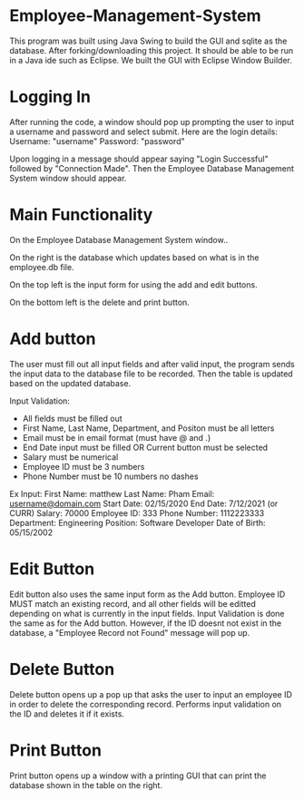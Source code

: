 # Employee-Management-System
This program was built using Java Swing to build the GUI and sqlite as the database.
After forking/downloading this project. It should be able to be run in a Java ide such as Eclipse. 
We built the GUI with Eclipse Window Builder.

# Logging In
After running the code, a window should pop up prompting the user to input a username and password and select submit.
Here are the login details:
Username: "username"
Password: "password"

Upon logging in a message should appear saying "Login Successful" followed by "Connection Made". 
Then the Employee Database Management System window should appear. 

# Main Functionality
On the Employee Database Management System window..

On the right is the database which updates based on what is in the employee.db file. 

On the top left is the input form for using the add and edit buttons. 

On the bottom left is the delete and print button. 

# Add button
The user must fill out all input fields and after valid input, the program sends the input data to the database file to be recorded.
Then the table is updated based on the updated database. 

Input Validation:
- All fields must be filled out 
- First Name, Last Name, Department, and Positon must be all letters
- Email must be in email format (must have @ and .)
- End Date input must be filled OR Current button must be selected
- Salary must be numerical
- Employee ID must be 3 numbers 
- Phone Number must be 10 numbers no dashes

Ex Input:
First Name: matthew
Last Name: Pham
Email: username@domain.com
Start Date: 02/15/2020
End Date: 7/12/2021 (or CURR)
Salary: 70000
Employee ID: 333
Phone Number: 1112223333
Department: Engineering
Position: Software Developer
Date of Birth: 05/15/2002

# Edit Button
Edit button also uses the same input form as the Add button. 
Employee ID MUST match an existing record, and all other fields will be editted depending on what is currently in the input fields.
Input Validation is done the same as for the Add button. However, if the ID doesnt not exist in the database, a "Employee Record not Found" message will pop up. 

# Delete Button 
Delete button opens up a pop up that asks the user to input an employee ID in order to delete the corresponding record.
Performs input validation on the ID and deletes it if it exists. 

# Print Button
Print button opens up a window with a printing GUI that can print the database shown in the table on the right. 








